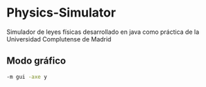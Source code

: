 # Physics-Simulator
Simulador de leyes físicas desarrollado en java como práctica de la Universidad Complutense de Madrid

## Modo gráfico
```bash
-m gui -axe y
```
